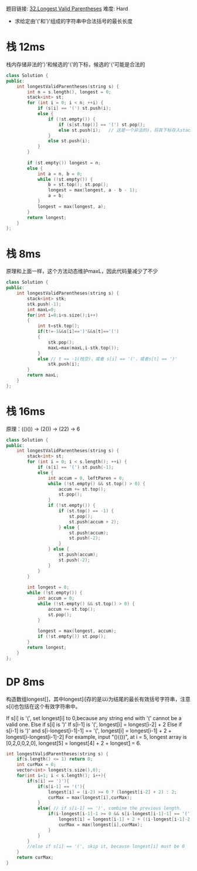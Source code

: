 题目链接: [32.Longest Valid Parentheses][1]
难度: Hard

- 求给定由'('和')'组成的字符串中合法括号的最长长度

# 栈 12ms

栈内存储非法的‘）’和候选的‘（’的下标，候选的‘（’可能是合法的

```cpp
class Solution {
public:
    int longestValidParentheses(string s) {
        int n = s.length(), longest = 0;
        stack<int> st;
        for (int i = 0; i < n; ++i) {
            if (s[i] == '(') st.push(i);  
            else {
                if (!st.empty()) { 
                    if (s[st.top()] == '(') st.pop();  
                    else st.push(i);   // 这是一个非法的)，将其下标存入stack
                }
                else st.push(i);
            }
        }
        
        if (st.empty()) longest = n;
        else {
            int a = n, b = 0;
            while (!st.empty()) {
                b = st.top(); st.pop();
                longest = max(longest, a - b - 1);
                a = b;
            }
            longest = max(longest, a);
        }
        return longest;
    }
};
```

# 栈 8ms 

原理和上面一样，这个方法动态维护maxL，因此代码量减少了不少

```cpp
class Solution {
public:
    int longestValidParentheses(string s) {
        stack<int> stk;
        stk.push(-1);
        int maxL=0;
        for(int i=0;i<s.size();i++)
        {
            int t=stk.top();
            if(t!=-1&&s[i]==')'&&s[t]=='(')
            {
                stk.pop();
                maxL=max(maxL,i-stk.top());
            }
            else // t == -1(栈空)，或者 s[i] == '('，或者s[t] == ')'
                stk.push(i);
        }
        return maxL;
    }
};
```

# 栈 16ms

原理：(()()) -> (2()) -> (22) -> 6

```cpp
class Solution {
public:
    int longestValidParentheses(string s) {
        stack<int> st;
        for (int i = 0; i < s.length(); ++i) {
            if (s[i] == '(') st.push(-1);
            else {
                int accum = 0, leftParen = 0;
                while (!st.empty() && st.top() > 0) {
                    accum += st.top();
                    st.pop();
                }
                if (!st.empty()) {
                    if (st.top() == -1) {
                        st.pop();
                        st.push(accum + 2);
                    } else {
                        st.push(accum);
                        st.push(-2);
                    }
                } else {
                    st.push(accum);
                    st.push(-2);
                }
            }
        }
        
        int longest = 0;
        while (!st.empty()) {
            int accum = 0;
            while (!st.empty() && st.top() > 0) {
                accum += st.top();
                st.pop();
            }
            
            longest = max(longest, accum);
            if (!st.empty()) st.pop();
        }
        return longest;
    }
};
```

# DP 8ms

构造数组longest[]，其中longest[i]存的是以i为结尾的最长有效括号字符串，注意s[i]也包括在这个有效字符串中。

If s[i] is '(', set longest[i] to 0,because any string end with '(' cannot be a valid one. 
Else if s[i] is ')' 
     If s[i-1] is '(', longest[i] = longest[i-2] + 2 
     Else if s[i-1] is ')' and s[i-longest[i-1]-1] == '(', longest[i] = longest[i-1] + 2 + longest[i-longest[i-1]-2] 
For example, input "()(())", at i = 5, longest array is [0,2,0,0,2,0], longest[5] = longest[4] + 2 + longest[1] = 6. 


```cpp
int longestValidParentheses(string s) {
	if(s.length() <= 1) return 0;
	int curMax = 0;
	vector<int> longest(s.size(),0);
	for(int i=1; i < s.length(); i++){
		if(s[i] == ')'){
			if(s[i-1] == '('){
				longest[i] = (i-2) >= 0 ? (longest[i-2] + 2) : 2;
				curMax = max(longest[i],curMax);
			}
			else{ // if s[i-1] == ')', combine the previous length.
				if(i-longest[i-1]-1 >= 0 && s[i-longest[i-1]-1] == '('){
					longest[i] = longest[i-1] + 2 + ((i-longest[i-1]-2 >= 0)?longest[i-longest[i-1]-2]:0);
					curMax = max(longest[i],curMax);
				}
			}
		}
		//else if s[i] == '(', skip it, because longest[i] must be 0
	}
	return curMax;
}
```

[1]: https://leetcode.com/problems/longest-valid-parentheses/